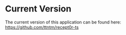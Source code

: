 # Current Version

The current version of this application can be found here: https://github.com/ttntm/recept0r-ts
